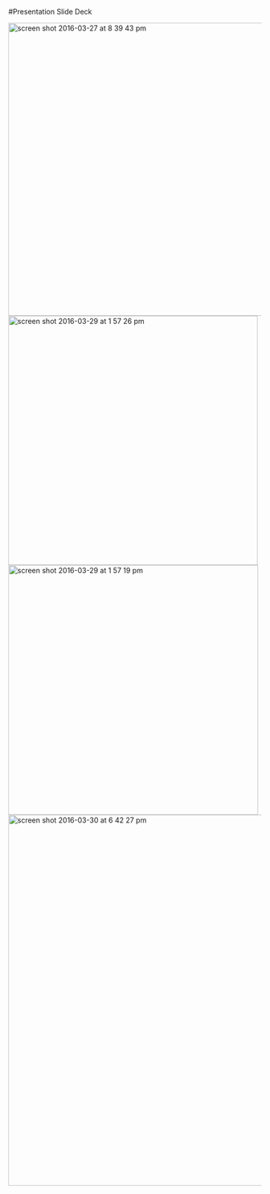 #Presentation Slide Deck


<img width="583" alt="screen shot 2016-03-27 at 8 39 43 pm" src="https://cloud.githubusercontent.com/assets/17163721/14069185/13fbdfec-f45c-11e5-8fe3-44b1cd461b7b.png">


<img width="496" alt="screen shot 2016-03-29 at 1 57 26 pm" src="https://cloud.githubusercontent.com/assets/17163721/14119954/47c16080-f5b6-11e5-93b1-2b6b5fc33297.png">


<img width="497" alt="screen shot 2016-03-29 at 1 57 19 pm" src="https://cloud.githubusercontent.com/assets/17163721/14119956/4a6cad94-f5b6-11e5-8e41-39ae75c89ffc.png">


<img width="738" alt="screen shot 2016-03-30 at 6 42 27 pm" src="https://cloud.githubusercontent.com/assets/17163721/14161173/478e7232-f6a7-11e5-8fa8-41d992503eea.png">
